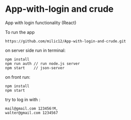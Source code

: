 # App-with-login and crude

App with login functionality (React)

To run the app 
```console
https://github.com/milic12/App-with-login-and-crude.git
```
on server side run in terminal:
```console
npm install
npm run auth // run node.js server
npm start    // json-server
```
on front run:

```console
npm install
npm start
```

try to log in with :
```console
mail@gmail.com 123456!M,
walter@gmail.com 1234567
```
